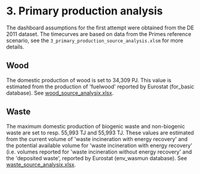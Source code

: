# 3. Primary production analysis

The dashboard assumptions for the first attempt were obtained from the DE 2011 dataset. The timecurves are based on data from the Primes reference scenario, see the `3_primary_production_source_analysis.xlsm` for more details.


## Wood

The domestic production of wood is set to 34,309 PJ. This value is estimated from the production of 'fuelwood' reported by Eurostat (for_basic database). See [wood_source_analysix.xlsx](../../eu/2012/3_primary_production/wood_source_analysis.xlsx).


## Waste

The maximum domestic production of biogenic waste and non-biogenic waste are set to resp. 55,993 TJ and 55,993 TJ. These values are estimated from the current volume of 'waste incineration with energy recovery' and the potential available volume for 'waste incineration with energy recovery' (i.e. volumes reported for 'waste incineration without energy recovery' and the 'deposited waste', reported by Eurostat (env_wasmun database). See [waste_source_analysix.xlsx](../../eu/2012/3_primary_production/waste_source_analysis.xlsx).